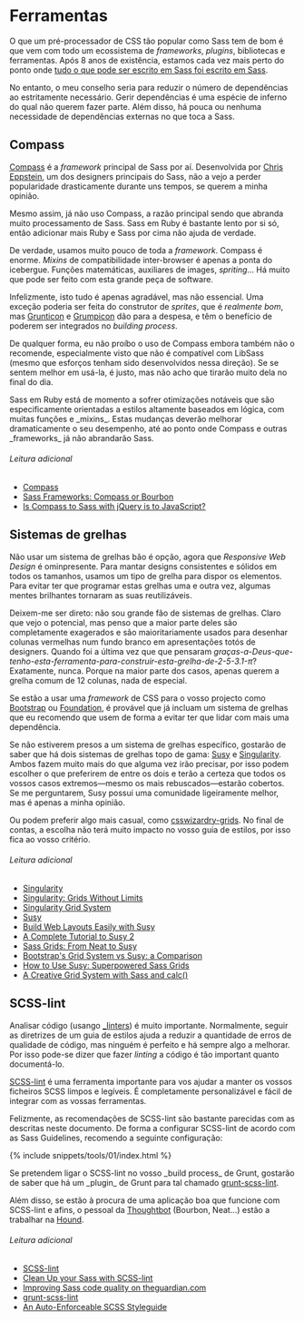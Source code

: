 
# Ferramentas

O que um pré-processador de CSS tão popular como Sass tem de bom é que vem com todo um ecossistema de _frameworks_, _plugins_, bibliotecas e ferramentas. Após 8 anos de existência, estamos cada vez mais perto do ponto onde [tudo o que pode ser escrito em Sass foi escrito em Sass](http://hugogiraudel.com/2014/10/27/rethinking-atwoods-law/).

No entanto, o meu conselho seria para reduzir o número de dependências ao estritamente necessário. Gerir dependências é uma espécie de inferno do qual não querem fazer parte. Além disso, há pouca ou nenhuma necessidade de dependências externas no que toca a Sass.

## Compass

[Compass](http://compass-style.org/) é a _framework_ principal de Sass por aí. Desenvolvida por [Chris Eppstein](https://twitter.com/chriseppstein), um dos designers principais do Sass, não a vejo a perder popularidade drasticamente durante uns tempos, se querem a minha opinião.

Mesmo assim, já não uso Compass, a razão principal sendo que abranda muito processamento de Sass. Sass em Ruby é bastante lento por si só, então adicionar mais Ruby e Sass por cima não ajuda de verdade.

De verdade, usamos muito pouco de toda a _framework_. Compass é enorme. _Mixins_ de compatibilidade inter-browser é apenas a ponta do icebergue. Funções matemáticas, auxiliares de images, _spriting_... Há muito que pode ser feito com esta grande peça de software.

Infelizmente, isto tudo é apenas agradável, mas não essencial. Uma exceção poderia ser feita do construtor de _sprites_, que é *realmente bom*, mas [Grunticon](https://github.com/filamentgroup/grunticon) e [Grumpicon](http://grumpicon.com/) dão para a despesa, e têm o benefício de poderem ser integrados no _building process_.

De qualquer forma, eu não proíbo o uso de Compass embora também não o recomende, especialmente visto que não é compatível com LibSass (mesmo que esforços tenham sido desenvolvidos nessa direção). Se se sentem melhor em usá-la, é justo, mas não acho que tirarão muito dela no final do dia.

<div class="note">
  <p>Sass em Ruby está de momento a sofrer otimizações notáveis que são especificamente orientadas a estilos altamente baseados em lógica, com muitas funções e _mixins_. Estas mudanças deverão melhorar dramaticamente o seu desempenho, até ao ponto onde Compass e outras _frameworks_ já não abrandarão Sass.</p>
</div>

###### Leitura adicional

* [Compass](http://compass-style.org/)
* [Sass Frameworks: Compass or Bourbon](http://www.sitepoint.com/compass-or-bourbon-sass-frameworks/)
* [Is Compass to Sass with jQuery is to JavaScript?](http://www.sitepoint.com/compass-sass-jquery-javascript/)

## Sistemas de grelhas

Não usar um sistema de grelhas bão é opção, agora que _Responsive Web Design_ é ominpresente. Para mantar designs consistentes e sólidos em todos os tamanhos, usamos um tipo de grelha para dispor os elementos. Para evitar ter que programar estas grelhas uma e outra vez, algumas mentes brilhantes tornaram as suas reutilizáveis.

Deixem-me ser direto: não sou grande fão de sistemas de grelhas. Claro que vejo o potencial, mas penso que a maior parte deles são completamente exagerados e são maioritariamente usados para desenhar colunas vermelhas num fundo branco em apresentações totós de designers. Quando foi a última vez que que pensaram *graças-a-Deus-que-tenho-esta-ferramenta-para-construir-esta-grelha-de-2-5-3.1-π*? Exatamente, nunca. Porque na maior parte dos casos, apenas querem a grelha comum de 12 colunas, nada de especial.

Se estão a usar uma _framework_ de CSS para o vosso projecto como [Bootstrap](http://getbootstrap.com/) ou [Foundation](http://foundation.zurb.com/), é provável que já incluam um sistema de grelhas que eu recomendo que usem de forma a evitar ter que lidar com mais uma dependência.

Se não estiverem presos a um sistema de grelhas específico, gostarão de saber que há dois sistemas de grelhas topo de gama: [Susy](http://susy.oddbird.net/) e [Singularity](http://singularity.gs/). Ambos fazem muito mais do que alguma vez irão precisar, por isso podem escolher o que preferirem de entre os dois e terão a certeza que todos os vossos casos extremos&mdash;mesmo os mais rebuscados&mdash;estarão cobertos. Se me perguntarem, Susy possui uma comunidade ligeiramente melhor, mas é apenas a minha opinião.

Ou podem preferir algo mais casual, como [csswizardry-grids](https://github.com/csswizardry/csswizardry-grids). No final de contas, a escolha não terá muito impacto no vosso guia de estilos, por isso fica ao vosso critério.

###### Leitura adicional

* [Singularity](http://singularity.gs/)
* [Singularity: Grids Without Limits](http://fourword.fourkitchens.com/article/singularity-grids-without-limits)
* [Singularity Grid System](http://www.mediacurrent.com/blog/singularity-grid-system)
* [Susy](http://susy.oddbird.net/)
* [Build Web Layouts Easily with Susy](http://css-tricks.com/build-web-layouts-easily-susy/)
* [A Complete Tutorial to Susy 2](http://www.zell-weekeat.com/susy2-tutorial/)
* [Sass Grids: From Neat to Susy](http://www.sitepoint.com/sass-grids-neat-susy/)
* [Bootstrap's Grid System vs Susy: a Comparison](http://www.sitepoint.com/bootstraps-grid-system-vs-susy-comparison/)
* [How to Use Susy: Superpowered Sass Grids](http://webdesign.tutsplus.com/tutorials/how-to-use-susy-superpowered-sass-grids--cms-22744)
* [A Creative Grid System with Sass and calc()](http://www.sitepoint.com/creative-grid-system-sass-calc/)

## SCSS-lint

Analisar código (usango [_linters](https://en.wikipedia.org/wiki/Lint_%28software%29)) é muito importante. Normalmente, seguir as diretrizes de um guia de estilos ajuda a reduzir a quantidade de erros de qualidade de código, mas ninguém é perfeito e há sempre algo a melhorar. Por isso pode-se dizer que fazer _linting_ a código é tão important quanto documentá-lo.

[SCSS-lint](https://github.com/causes/scss-lint) é uma ferramenta importante para vos ajudar a manter os vossos ficheiros SCSS limpos e legíveis. É completamente personalizável e fácil de integrar com as vossas ferramentas.

Felizmente, as recomendações de SCSS-lint são bastante parecidas com as descritas neste documento. De forma a configurar SCSS-lint de acordo com as Sass Guidelines, recomendo a seguinte configuração:

{% include snippets/tools/01/index.html %}

<div class="note">
  <p>Se pretendem ligar o SCSS-lint no vosso _build process_ de Grunt, gostarão de saber que há um _plugin_ de Grunt para tal chamado <a href="https://github.com/ahmednuaman/grunt-scss-lint">grunt-scss-lint</a>.</p>
  <p>Além disso, se estão à procura de uma aplicação boa que funcione com SCSS-lint e afins, o pessoal da <a href="http://thoughtbot.com/">Thoughtbot</a> (Bourbon, Neat...) estão a trabalhar na <a href="https://houndci.com/">Hound</a>.</p>
</div>

###### Leitura adicional

* [SCSS-lint](https://github.com/causes/scss-lint)
* [Clean Up your Sass with SCSS-lint](http://blog.martinhujer.cz/clean-up-your-sass-with-scss-lint/)
* [Improving Sass code quality on theguardian.com](http://www.theguardian.com/info/developer-blog/2014/may/13/improving-sass-code-quality-on-theguardiancom)
* [grunt-scss-lint](https://github.com/ahmednuaman/grunt-scss-lint)
* [An Auto-Enforceable SCSS Styleguide](http://davidtheclark.com/scss-lint-styleguide/)
